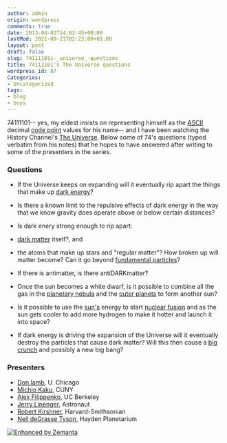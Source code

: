 ```yaml
---
author: admin
origin: wordpress
comments: true
date: 2013-04-02T14:03:45+00:00
lastMod: 2021-09-21T02:22:00+01:00
layout: post
draft: false
slug: 74111101s-_universe_-questions
title: 74111101's The Universe questions
wordpress_id: 87
Categories:
- Uncategorized
tags:
- blog
- boys
---
```


74111101-- yes, my eldest insists on representing himself as the [ASCII](http://en.wikipedia.org/wiki/ASCII) decimal [code point](http://en.wikipedia.org/wiki/Code_point) values for his name-- and I have been watching the History Channel's [The Universe](http://www.imdb.com/title/tt1051155/). Below some of 74's questions (typed verbatim from his notes) that he hopes to have answered after writing to some of the presenters in the series.

### Questions

  * If the Universe keeps on expanding will it eventually rip apart the things that make up [dark energy](http://en.wikipedia.org/wiki/Dark_energy)?

  * Is there a known limit to the repulsive effects of dark energy in the way that we know gravity does operate above or below certain distances?

  * Is dark enery strong enough to rip apart:

  * [dark matter](http://en.wikipedia.org/wiki/Dark_matter) itself?, and

  * the atoms that make up stars and "regular matter"? How broken up will matter become? Can it go beyond [fundamental particles](http://en.wikipedia.org/wiki/Elementary_particle)?

  * If there is antimatter, is there antiDARKmatter?

  * Once the sun becomes a white dwarf, is it possible to combine all the gas in the [planetary nebula](http://en.wikipedia.org/wiki/Planetary_nebula) and the [outer planets](http://en.wikipedia.org/wiki/Outer_planets) to form another sun?

  * Is it possible to use the [sun's](http://en.wikipedia.org/wiki/Sun) energy to start [nuclear fusion](http://en.wikipedia.org/wiki/Nuclear_fusion) and as the sun gets cooler to add more hydrogen to make it hotter and launch it into space?

  * If dark energy is driving the expansion of the Universe will it eventually destroy the particles that cause dark matter? Will this then cause a [big crunch](http://en.wikipedia.org/wiki/Big_Crunch) and possibly a new big bang?


### Presenters
  * [Don lamb](http://astro.uchicago.edu/people/donald-q-lamb.shtml), U. Chicago
  * [Michio Kaku](http://mkaku.org/), CUNY
  * [Alex Filippenko](http://astro.berkeley.edu/people/faculty/filippenko.html), UC Berkeley
  * [Jerry Linenger](http://en.wikipedia.org/wiki/Jerry_M._Linenger), Astronaut
  * [Robert Kirshner](https://www.cfa.harvard.edu/~rkirshner/), Harvard-Smithsonian
  * [Neil deGrasse Tyson](http://www.haydenplanetarium.org/tyson/), Hayden Planetarium




[![Enhanced by Zemanta](http://img.zemanta.com/zemified_e.png?x-id=08227630-8f30-4ff6-884e-da245a86aa94)](http://www.zemanta.com/?px)
